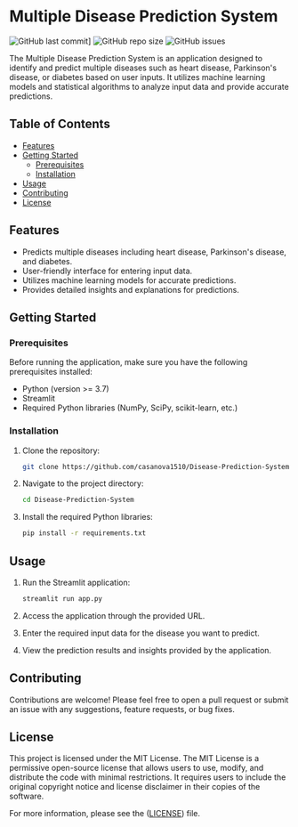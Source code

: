 # Multiple Disease Prediction System

![GitHub last commit]([https://img.shields.io/github/last-commit/casanova1510/Disease-Prediction-System.git)]
![GitHub repo size](https://img.shields.io/github/repo-size/casanova1510/Disease-Prediction-System.git)
![GitHub issues](https://img.shields.io/github/issues/casanova1510/Disease-Prediction-System.git)

The Multiple Disease Prediction System is an application designed to identify and predict multiple diseases such as heart disease, Parkinson's disease, or diabetes based on user inputs. It utilizes machine learning models and statistical algorithms to analyze input data and provide accurate predictions.

## Table of Contents

- [Features](#features)
- [Getting Started](#getting-started)
  - [Prerequisites](#prerequisites)
  - [Installation](#installation)
- [Usage](#usage)
- [Contributing](#contributing)
- [License](#license)

## Features

- Predicts multiple diseases including heart disease, Parkinson's disease, and diabetes.
- User-friendly interface for entering input data.
- Utilizes machine learning models for accurate predictions.
- Provides detailed insights and explanations for predictions.

## Getting Started

### Prerequisites

Before running the application, make sure you have the following prerequisites installed:

- Python (version >= 3.7)
- Streamlit
- Required Python libraries (NumPy, SciPy, scikit-learn, etc.)

### Installation

1. Clone the repository:

   ```bash
   git clone https://github.com/casanova1510/Disease-Prediction-System.git
   ```

2. Navigate to the project directory:

   ```bash
   cd Disease-Prediction-System
   ```

3. Install the required Python libraries:

   ```bash
   pip install -r requirements.txt
   ```

## Usage

1. Run the Streamlit application:

   ```bash
   streamlit run app.py
   ```

2. Access the application through the provided URL.

3. Enter the required input data for the disease you want to predict.

4. View the prediction results and insights provided by the application.

## Contributing

Contributions are welcome! Please feel free to open a pull request or submit an issue with any suggestions, feature requests, or bug fixes.

## License

This project is licensed under the MIT License.
The MIT License is a permissive open-source license that allows users to use, modify, and distribute the code with minimal restrictions. It requires users to include the original copyright notice and license disclaimer in their copies of the software.

For more information, please see the ([LICENSE](https://github.com/casanova1510/Disease-Prediction-System/blob/e6569772d3062a5fad51a032c868059611c492b3/LICENSE)) file.

